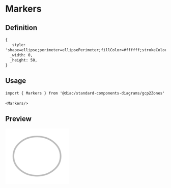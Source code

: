# Markers

## Definition

```
{
  _style: 'shape=ellipse;perimeter=ellipsePerimeter;fillColor=#ffffff;strokeColor=#BDBDBD;strokeWidth=2;shadow=0;gradientColor=none;fontColor=#757575;align=center;html=1;fontStyle=1;spacingTop=-1;',
  _width: 0,
  _height: 50,
}
```

## Usage

```
import { Markers } from '@diac/standard-components-diagrams/gcp2Zones'

<Markers/>
```

## Preview

<img src="./markers.png" width="200"/>
